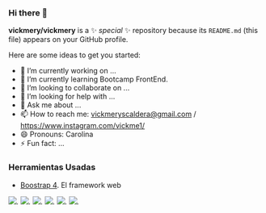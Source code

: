 ### Hi there 👋


**vickmery/vickmery** is a ✨ _special_ ✨ repository because its `README.md` (this file) appears on your GitHub profile.

Here are some ideas to get you started:

- 🔭 I’m currently working on ...
- 🌱 I’m currently learning Bootcamp FrontEnd.
- 👯 I’m looking to collaborate on ...
- 🤔 I’m looking for help with ...
- 💬 Ask me about ...
- 📫 How to reach me: vickmeryscaldera@gmail.com / https://www.instagram.com/vickme1/
- 😄 Pronouns: Carolina
- ⚡ Fun fact: ...

### Herramientas Usadas 
* [Boostrap 4](httpsgetbootstrap.com). El framework web

*![](https://img.shields.io/badge/JavaScript-323330?style=for-the-badge&logo=javascript&logoColor=F7DF1E).*
*![](https://img.shields.io/badge/HTML5-E34F26?style=for-the-badge&logo=html5&logoColor=white).*
*![](https://img.shields.io/badge/CSS3-1572B6?style=for-the-badge&logo=CSS3&logoColor=white).*
*![](https://img.shields.io/badge/React-20232A?style=for-the-badge&logo=react&logoColor=61DAFB).*
*![](https://img.shields.io/badge/Redux-593D88?style=for-the-badge&logo=reduxt&logoColor=white).*
*![](https://img.shields.io/badge/Sass-CC6699?style=for-the-badge&logo=sasst&logoColor=white).*

